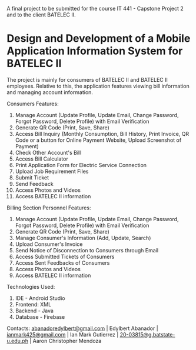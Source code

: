 A final project to be submitted for the course IT 441 - Capstone Project 2 and to the client BATELEC II.

# Design and Development of a Mobile Application Information System for BATELEC II

The project is mainly for consumers of BATELEC II and BATELEC II employees.
Relative to this, the application features viewing bill information and managing account information.

Consumers Features:
1. Manage Account (Update Profile, Update Email, Change Password, Forgot Password, Delete Profile) with Email Verification
2. Generate QR Code (Print, Save, Share)
3. Access Bill Inquiry (Monthly Consumption, Bill History, Print Invoice, QR Code or a button for Online Payment Website, Upload Screenshot of Payment)
4. Check Other Account's Bill
5. Access Bill Calculator
6. Print Application Form for Electric Service Connection
7. Upload Job Requirement Files
8. Submit Ticket
9. Send Feedback
10. Access Photos and Videos
11. Access BATELEC II information

Billing Section Personnel Features:
1. Manage Account (Update Profile, Update Email, Change Password, Forgot Password, Delete Profile) with Email Verification
2. Generate QR Code (Print, Save, Share)
3. Manage Consumer's Information (Add, Update, Search)
4. Upload Consumer's Invoice
5. Send Notice of Disconnection to Consumers through Email
6. Access Submitted Tickets of Consumers
7. Access Sent Feedbacks of Consumers
8. Access Photos and Videos
9. Access BATELEC II information

Technologies Used:
1. IDE - Android Studio
2. Frontend: XML
3. Backend - Java
4. Database - Firebase

Contacts: 
abanadoredylbert@gmail.com | Edylbert Abanador |
ianmark425@gmail.com | Ian Mark Gutierrez |
20-03815@g.batstate-u.edu.ph | Aaron Christopher Mendoza
